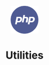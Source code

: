 <p align="center">
  <img width="15%" src="./../assets/images/phplogo.png" />
  <h1 align="center">Utilities</h1>
</p> 
